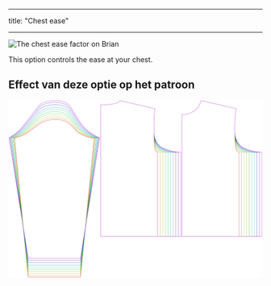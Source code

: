 - - -
title: "Chest ease"
- - -

![The chest ease factor on Brian](./chestease.svg)

This option controls the ease at your chest.

## Effect van deze optie op het patroon

![This image shows the effect of this option by superimposing several variants that have a different value for this option](brian_chestease_sample.svg "Effect of this option on the pattern")
